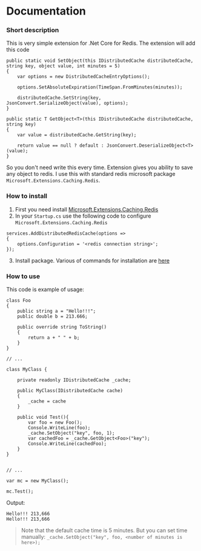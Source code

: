 # Documentation

### Short description

This is very simple extension for .Net Core for Redis. The extension will add this code 

````
public static void SetObject(this IDistributedCache distributedCache, string key, object value, int minutes = 5)
{
    var options = new DistributedCacheEntryOptions(); 
    
    options.SetAbsoluteExpiration(TimeSpan.FromMinutes(minutes)); 
    
    distributedCache.SetString(key, JsonConvert.SerializeObject(value), options);
}

public static T GetObject<T>(this IDistributedCache distributedCache, string key)
{
    var value = distributedCache.GetString(key);

    return value == null ? default : JsonConvert.DeserializeObject<T>(value);
}
````

So you don't need write this every time. Extension gives you ability to save any object to redis. 
I use this with standard redis microsoft package `Microsoft.Extensions.Caching.Redis`.

### How to install

1) First you need install [Microsoft.Extensions.Caching.Redis](https://www.nuget.org/packages/Microsoft.Extensions.Caching.Redis)
2) In your `Startup.cs` use the following code to configure `Microsoft.Extensions.Caching.Redis`

````
services.AddDistributedRedisCache(options =>
{
    options.Configuration = '<redis connection string>';
});
````

3) Install package. Various of commands for installation are [here](https://www.nuget.org/packages/VerySimpleRedisExctension/)

### How to use 

This code is example of usage:

````
class Foo
{
    public string a = "Hello!!!";
    public double b = 213.666;

    public override string ToString()
    {
        return a + " " + b;
    }
}

// ...

class MyClass {

    private readonly IDistributedCache _cache;

    public MyClass(IDistributedCache cache)
    {
        _cache = cache
    }

    public void Test(){
        var foo = new Foo();
        Console.WriteLine(foo);
        _cache.SetObject("key", foo, 1);
        var cachedFoo = _cache.GetObject<Foo>("key");
        Console.WriteLine(cachedFoo);
    }
}


// ...

var mc = new MyClass();

mc.Test();

````

Output:

````
Hello!!! 213,666
Hello!!! 213,666
````

> Note that the default cache time is 5 minutes. But you can set time manually: `_cache.SetObject("key", foo, <number of minutes is here>);`